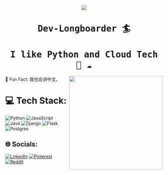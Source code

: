 <p align="center">
  <img src="https://capsule-render.vercel.app/api?text=Hey Everyone!🕹️&animation=fadeIn&type=waving&color=gradient&height=100"/>
</p>


<h1 align="center"><samp>Dev-Longboarder 🏄</samp></h1>
<h1 align="center"><samp> I like Python and Cloud Tech 🐍 ☁️ </samp></h1>
<img src = 'https://user-images.githubusercontent.com/93858009/188730308-fe255415-93b5-4764-9edc-c3a756185832.gif' width='300' align="right"/>
🎉 Fun Fact: 我也会讲中文。


# 💻 Tech Stack:
![Python](https://img.shields.io/badge/python-3670A0?style=for-the-badge&logo=python&logoColor=ffdd54) ![JavaScript](https://img.shields.io/badge/javascript-%23323330.svg?style=for-the-badge&logo=javascript&logoColor=%23F7DF1E) ![Java](https://img.shields.io/badge/java-%23ED8B00.svg?style=for-the-badge&logo=java&logoColor=white) ![Django](https://img.shields.io/badge/django-%23092E20.svg?style=for-the-badge&logo=django&logoColor=white) ![Flask](https://img.shields.io/badge/flask-%23000.svg?style=for-the-badge&logo=flask&logoColor=white) ![Postgres](https://img.shields.io/badge/postgres-%23316192.svg?style=for-the-badge&logo=postgresql&logoColor=white)
 

## 🌐 Socials:
[![LinkedIn](https://img.shields.io/badge/LinkedIn-%230077B5.svg?logo=linkedin&logoColor=white)](https://linkedin.com/in/https://www.linkedin.com/in/sergey-kubakh-aa712b157/) [![Pinterest](https://img.shields.io/badge/Pinterest-%23E60023.svg?logo=Pinterest&logoColor=white)](https://pinterest.com/https://ru.pinterest.com/whiteysage/) [![Reddit](https://img.shields.io/badge/Reddit-%23FF4500.svg?logo=Reddit&logoColor=white)](https://reddit.com/user/https://www.reddit.com/user/whodat_sergey) 
 

 
 
 
 
